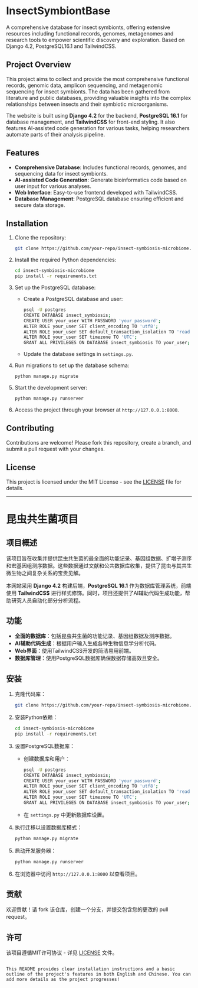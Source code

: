 # InsectSymbiontBase

A comprehensive database for insect symbionts, offering extensive resources including functional records, genomes, metagenomes and research tools to empower scientific discovery and exploration. Based on Django 4.2, PostgreSQL16.1 and TailwindCSS.

## Project Overview

This project aims to collect and provide the most comprehensive functional records, genomic data, amplicon sequencing, and metagenomic sequencing for insect symbionts. The data has been gathered from literature and public databases, providing valuable insights into the complex relationships between insects and their symbiotic microorganisms.

The website is built using **Django 4.2** for the backend, **PostgreSQL 16.1** for database management, and **TailwindCSS** for front-end styling. It also features AI-assisted code generation for various tasks, helping researchers automate parts of their analysis pipeline.

## Features

- **Comprehensive Database**: Includes functional records, genomes, and sequencing data for insect symbionts.
- **AI-assisted Code Generation**: Generate bioinformatics code based on user input for various analyses.
- **Web Interface**: Easy-to-use frontend developed with TailwindCSS.
- **Database Management**: PostgreSQL database ensuring efficient and secure data storage.

## Installation

1. Clone the repository:
   ```bash
   git clone https://github.com/your-repo/insect-symbiosis-microbiome.git
   ```

2. Install the required Python dependencies:
   ```bash
   cd insect-symbiosis-microbiome
   pip install -r requirements.txt
   ```

3. Set up the PostgreSQL database:
   - Create a PostgreSQL database and user:
     ```bash
     psql -U postgres
     CREATE DATABASE insect_symbiosis;
     CREATE USER your_user WITH PASSWORD 'your_password';
     ALTER ROLE your_user SET client_encoding TO 'utf8';
     ALTER ROLE your_user SET default_transaction_isolation TO 'read committed';
     ALTER ROLE your_user SET timezone TO 'UTC';
     GRANT ALL PRIVILEGES ON DATABASE insect_symbiosis TO your_user;
     ```
   - Update the database settings in `settings.py`.

4. Run migrations to set up the database schema:
   ```bash
   python manage.py migrate
   ```

5. Start the development server:
   ```bash
   python manage.py runserver
   ```

6. Access the project through your browser at `http://127.0.0.1:8000`.

## Contributing

Contributions are welcome! Please fork this repository, create a branch, and submit a pull request with your changes.

## License

This project is licensed under the MIT License - see the [LICENSE](LICENSE) file for details.

---

# 昆虫共生菌项目

## 项目概述

该项目旨在收集并提供昆虫共生菌的最全面的功能记录、基因组数据、扩增子测序和宏基因组测序数据。这些数据通过文献和公共数据库收集，提供了昆虫与其共生微生物之间复杂关系的宝贵见解。

本网站采用 **Django 4.2** 构建后端，**PostgreSQL 16.1** 作为数据库管理系统，前端使用 **TailwindCSS** 进行样式修饰。同时，项目还提供了AI辅助代码生成功能，帮助研究人员自动化部分分析流程。

## 功能

- **全面的数据库**：包括昆虫共生菌的功能记录、基因组数据及测序数据。
- **AI辅助代码生成**：根据用户输入生成各种生物信息学分析代码。
- **Web界面**：使用TailwindCSS开发的简洁易用前端。
- **数据库管理**：使用PostgreSQL数据库确保数据存储高效且安全。

## 安装

1. 克隆代码库：
   ```bash
   git clone https://github.com/your-repo/insect-symbiosis-microbiome.git
   ```

2. 安装Python依赖：
   ```bash
   cd insect-symbiosis-microbiome
   pip install -r requirements.txt
   ```

3. 设置PostgreSQL数据库：
   - 创建数据库和用户：
     ```bash
     psql -U postgres
     CREATE DATABASE insect_symbiosis;
     CREATE USER your_user WITH PASSWORD 'your_password';
     ALTER ROLE your_user SET client_encoding TO 'utf8';
     ALTER ROLE your_user SET default_transaction_isolation TO 'read committed';
     ALTER ROLE your_user SET timezone TO 'UTC';
     GRANT ALL PRIVILEGES ON DATABASE insect_symbiosis TO your_user;
     ```
   - 在 `settings.py` 中更新数据库设置。

4. 执行迁移以设置数据库模式：
   ```bash
   python manage.py migrate
   ```

5. 启动开发服务器：
   ```bash
   python manage.py runserver
   ```

6. 在浏览器中访问 `http://127.0.0.1:8000` 以查看项目。

## 贡献

欢迎贡献！请 fork 该仓库，创建一个分支，并提交包含您的更改的 pull request。

## 许可

该项目遵循MIT许可协议 - 详见 [LICENSE](LICENSE) 文件。
```

This README provides clear installation instructions and a basic outline of the project's features in both English and Chinese. You can add more details as the project progresses!